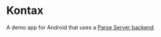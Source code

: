 # Kontax

A demo app for Android that uses a [Parse Server backend](https://github.com/mog96/kontax-server).